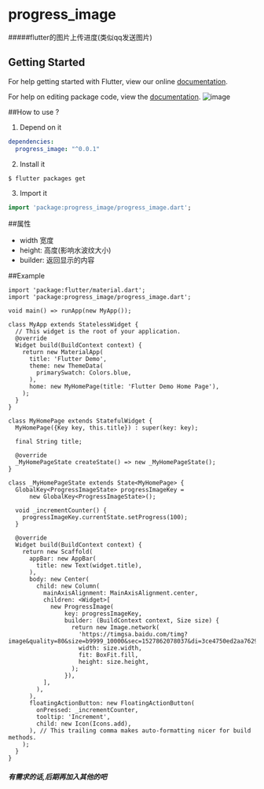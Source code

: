 # progress_image

#####flutter的图片上传进度(类似qq发送图片)

## Getting Started

For help getting started with Flutter, view our online [documentation](https://flutter.io/).

For help on editing package code, view the [documentation](https://flutter.io/developing-packages/).
![image](https://github.com/zhangruiyu/progress_image/blob/master/example.gif)

##How to use ?

1. Depend on it
 
```yaml
dependencies:
  progress_image: "^0.0.1"
```

2. Install it
 
```sh
$ flutter packages get
```

3. Import it

```dart
import 'package:progress_image/progress_image.dart';
```

##属性
* width 宽度 
* height:  高度(影响水波纹大小)
* builder: 返回显示的内容

##Example
```
import 'package:flutter/material.dart';
import 'package:progress_image/progress_image.dart';

void main() => runApp(new MyApp());

class MyApp extends StatelessWidget {
  // This widget is the root of your application.
  @override
  Widget build(BuildContext context) {
    return new MaterialApp(
      title: 'Flutter Demo',
      theme: new ThemeData(
        primarySwatch: Colors.blue,
      ),
      home: new MyHomePage(title: 'Flutter Demo Home Page'),
    );
  }
}

class MyHomePage extends StatefulWidget {
  MyHomePage({Key key, this.title}) : super(key: key);

  final String title;

  @override
  _MyHomePageState createState() => new _MyHomePageState();
}

class _MyHomePageState extends State<MyHomePage> {
  GlobalKey<ProgressImageState> progressImageKey =
      new GlobalKey<ProgressImageState>();

  void _incrementCounter() {
    progressImageKey.currentState.setProgress(100);
  }

  @override
  Widget build(BuildContext context) {
    return new Scaffold(
      appBar: new AppBar(
        title: new Text(widget.title),
      ),
      body: new Center(
        child: new Column(
          mainAxisAlignment: MainAxisAlignment.center,
          children: <Widget>[
            new ProgressImage(
                key: progressImageKey,
                builder: (BuildContext context, Size size) {
                  return new Image.network(
                    'https://timgsa.baidu.com/timg?image&quality=80&size=b9999_10000&sec=1527862078037&di=3ce4750ed2aa7629c2e25e49f065e06e&imgtype=0&src=http%3A%2F%2Fimg15.3lian.com%2F2015%2Ff2%2F82%2Fd%2F7.jpg',
                    width: size.width,
                    fit: BoxFit.fill,
                    height: size.height,
                  );
                }),
          ],
        ),
      ),
      floatingActionButton: new FloatingActionButton(
        onPressed: _incrementCounter,
        tooltip: 'Increment',
        child: new Icon(Icons.add),
      ), // This trailing comma makes auto-formatting nicer for build methods.
    );
  }
}
```

##### 有需求的话,后期再加入其他的吧